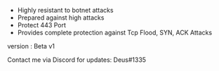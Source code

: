 + Highly resistant to botnet attacks
+ Prepared against high attacks
+ Protect 443 Port
+ Provides complete protection against Tcp Flood, SYN, ACK Attacks

version : Beta v1

Contact me via Discord for updates: Deus#1335
